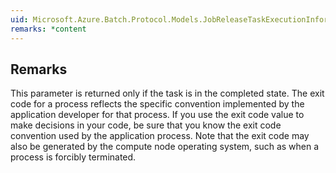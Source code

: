 ```yaml
---  
uid: Microsoft.Azure.Batch.Protocol.Models.JobReleaseTaskExecutionInformation.ExitCode  
remarks: *content  
---  
```

  
## Remarks  
 This parameter is returned only if the task is in the completed             state. The exit code for a process reflects the specific             convention implemented by the application developer for that             process. If you use the exit code value to make decisions in your             code, be sure that you know the exit code convention used by the             application process. Note that the exit code may also be             generated by the compute node operating system, such as when a             process is forcibly terminated.
